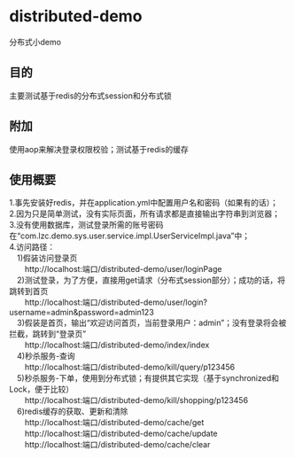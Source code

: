 # distributed-demo
分布式小demo

## 目的 
主要测试基于redis的分布式session和分布式锁

## 附加
使用aop来解决登录权限校验；测试基于redis的缓存

## 使用概要
1.事先安装好redis，并在application.yml中配置用户名和密码（如果有的话）；<br>
2.因为只是简单测试，没有实际页面，所有请求都是直接输出字符串到浏览器；<br>
3.没有使用数据库，测试登录所需的账号密码在“com.lzc.demo.sys.user.service.impl.UserServiceImpl.java”中；<br>
4.访问路径：<br>
&emsp;1)假装访问登录页<br>
&emsp;&emsp;http://localhost:端口/distributed-demo/user/loginPage<br>
&emsp;2)测试登录，为了方便，直接用get请求（分布式session部分）；成功的话，将跳转到首页<br>
&emsp;&emsp;http://localhost:端口/distributed-demo/user/login?username=admin&password=admin123<br>
&emsp;3)假装是首页，输出“欢迎访问首页，当前登录用户：admin”；没有登录将会被拦截，跳转到“登录页”<br>
&emsp;&emsp;http://localhost:端口/distributed-demo/index/index<br>
&emsp;4)秒杀服务-查询<br>
&emsp;&emsp;http://localhost:端口/distributed-demo/kill/query/p123456<br>
&emsp;5)秒杀服务-下单，使用到分布式锁；有提供其它实现（基于synchronized和Lock，便于比较）<br>
&emsp;&emsp;http://localhost:端口/distributed-demo/kill/shopping/p123456<br>
&emsp;6)redis缓存的获取、更新和清除<br>
&emsp;&emsp;http://localhost:端口/distributed-demo/cache/get<br>
&emsp;&emsp;http://localhost:端口/distributed-demo/cache/update<br>
&emsp;&emsp;http://localhost:端口/distributed-demo/cache/clear<br>